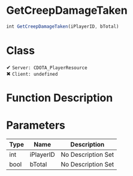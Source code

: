 # GetCreepDamageTaken
```js
int GetCreepDamageTaken(iPlayerID, bTotal)
```
# Class
✔ `Server: CDOTA_PlayerResource`  
✖ `Client: undefined`  

# Function Description

# Parameters
Type|Name|Description
--|--|--
int|iPlayerID|No Description Set
bool|bTotal|No Description Set
